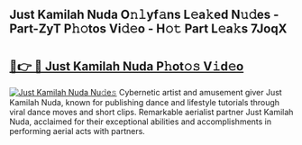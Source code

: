 ## Just Kamilah Nuda O𝚗𝚕yf𝚊ns L𝚎a𝚔ed N𝚞𝚍es - Part-ZyT P𝚑𝚘tos Vi𝚍𝚎o - H𝚘𝚝 Part L𝚎a𝚔s 7JoqX

# <h2><a href="http://kf4fr4f.oniu.top/?m=Just+Kamilah+Nuda">🔗👉 🔴 Just Kamilah Nuda P𝚑ot𝚘𝚜 V𝚒d𝚎o</a></h2>

[![Just Kamilah Nuda Nu𝚍e𝚜](https://i.imgur.com/0qMVB7G.gif)](http://kf4fr4f.oniu.top/?m=Just+Kamilah+Nuda)
Cybernetic artist and amusement giver Just Kamilah Nuda, known for publishing dance and lifestyle tutorials through viral dance moves and short clips. Remarkable aerialist partner Just Kamilah Nuda, acclaimed for their exceptional abilities and accomplishments in performing aerial acts with partners.  
